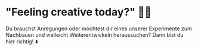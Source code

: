 # "Feeling creative today?" 👨‍🎨

Du brauchst Anregungen oder möchtest dir eines unserer Experimente zum Nachbauen und vielleicht Weiterentwickeln heraussuchen? Dann bist du hier richtig! ⬇️
